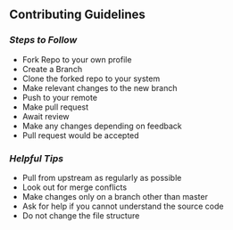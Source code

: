 ## **Contributing Guidelines**

### _Steps to Follow_

- Fork Repo to your own profile
- Create a Branch
- Clone the forked repo to your system
- Make relevant changes to the new branch
- Push to your remote
- Make pull request
- Await review
- Make any changes depending on feedback
- Pull request would be accepted

### _Helpful Tips_

- Pull from upstream as regularly as possible
- Look out for merge conflicts
- Make changes only on a branch other than master
- Ask for help if you cannot understand the source code
- Do not change the file structure
